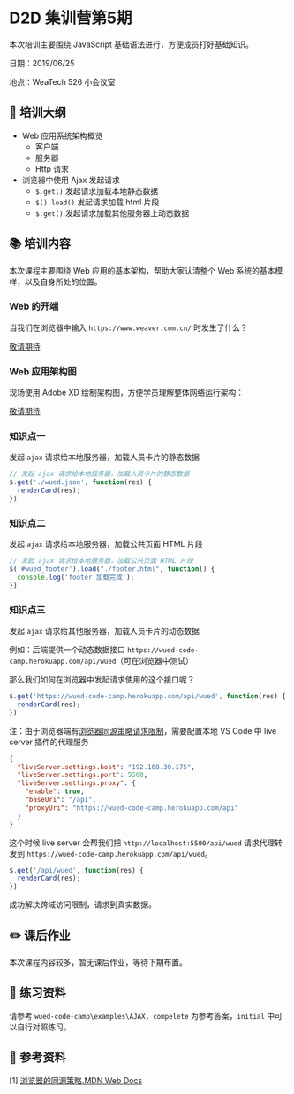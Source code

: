 # D2D 集训营第5期

本次培训主要围绕 JavaScript 基础语法进行，方便成员打好基础知识。

日期：2019/06/25

地点：WeaTech 526 小会议室

## 🥇 培训大纲

- Web 应用系统架构概览
  - 客户端
  - 服务器
  - Http 请求
- 浏览器中使用 Ajax 发起请求
  - `$.get()` 发起请求加载本地静态数据
  - `$().load()` 发起请求加载 html 片段
  - `$.get()` 发起请求加载其他服务器上动态数据

## 📚 培训内容

本次课程主要围绕 Web 应用的基本架构，帮助大家认清整个 Web 系统的基本模样，以及自身所处的位置。

### Web 的开端

当我们在浏览器中输入 `https://www.weaver.com.cn/` 时发生了什么？

[敬请期待](#)

### Web 应用架构图

现场使用 Adobe XD 绘制架构图，方便学员理解整体网络运行架构：

[敬请期待](#)

### 知识点一

发起 `ajax` 请求给本地服务器，加载人员卡片的静态数据

``` js
// 发起 ajax 请求给本地服务器，加载人员卡片的静态数据
$.get('./wued.json', function(res) {
  renderCard(res);
})
```

### 知识点二

发起 `ajax` 请求给本地服务器，加载公共页面 HTML 片段

``` js
// 发起 ajax 请求给本地服务器，加载公共页面 HTML 片段
$('#wued_footer').load("./footer.html", function() {
  console.log('footer 加载完成');
})
```

### 知识点三

发起 `ajax` 请求给其他服务器，加载人员卡片的动态数据

例如：后端提供一个动态数据接口 `https://wued-code-camp.herokuapp.com/api/wued`（可在浏览器中测试）

那么我们如何在浏览器中发起请求使用的这个接口呢？

``` js
$.get('https://wued-code-camp.herokuapp.com/api/wued', function(res) {
  renderCard(res);
})
```

注：由于浏览器端有[浏览器同源策略请求限制](https://developer.mozilla.org/zh-CN/docs/Web/Security/Same-origin_policy)，需要配置本地 VS Code 中 live server 插件的代理服务

```json
{
  "liveServer.settings.host": "192.168.30.175",
  "liveServer.settings.port": 5500,
  "liveServer.settings.proxy": {
    "enable": true,
    "baseUri": "/api",
    "proxyUri": "https://wued-code-camp.herokuapp.com/api"
  }
}
```

这个时候 live server 会帮我们把 `http://localhost:5500/api/wued` 请求代理转发到 `https://wued-code-camp.herokuapp.com/api/wued`。

``` js
$.get('/api/wued', function(res) {
  renderCard(res);
})
```

成功解决跨域访问限制，请求到真实数据。

## ✏️ 课后作业

本次课程内容较多，暂无课后作业，等待下期布置。

## 💯 练习资料

请参考 `wued-code-camp\examples\AJAX`，`compelete` 为参考答案，`initial` 中可以自行对照练习。

## 📑 参考资料

[1] [浏览器的同源策略.MDN Web Docs](https://developer.mozilla.org/zh-CN/docs/Web/Security/Same-origin_policy)
